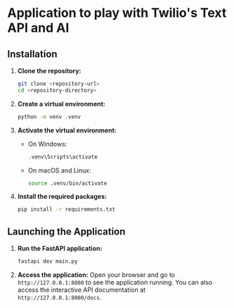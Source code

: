 # Application to play with Twilio's Text API and AI

## Installation

1. **Clone the repository:**
   ```bash
   git clone <repository-url>
   cd <repository-directory>
   ```

2. **Create a virtual environment:**
   ```bash
   python -m venv .venv
   ```

3. **Activate the virtual environment:**
   - On Windows:
     ```bash
     .venv\Scripts\activate
     ```
   - On macOS and Linux:
     ```bash
     source .venv/bin/activate
     ```

4. **Install the required packages:**
   ```bash
   pip install -r requirements.txt
   ```

## Launching the Application

1. **Run the FastAPI application:**
   ```bash
   fastapi dev main.py
   ```

2. **Access the application:**
   Open your browser and go to `http://127.0.0.1:8000` to see the application running. You can also access the interactive API documentation at `http://127.0.0.1:8000/docs`.